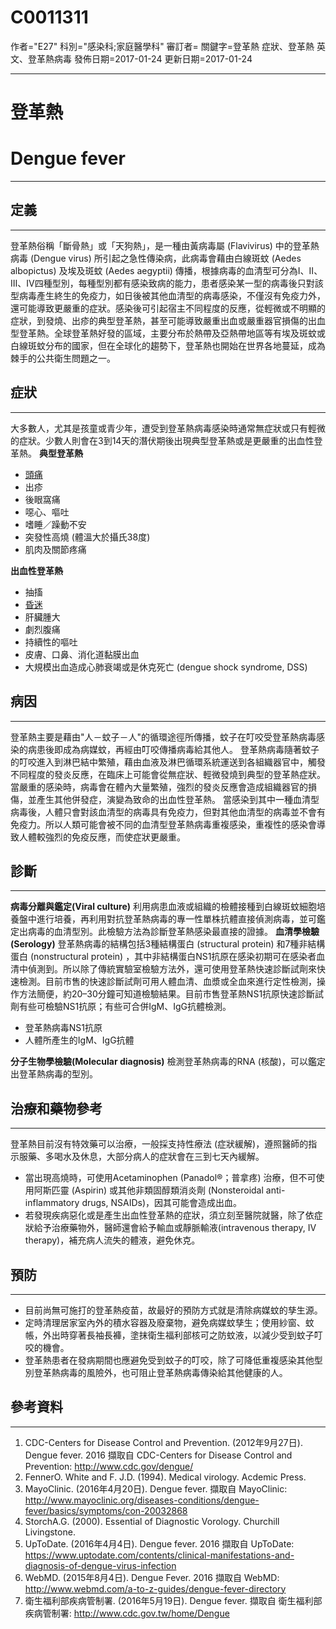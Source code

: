 # C0011311
作者="E27"
科別="感染科;家庭醫學科"
審訂者=
關鍵字=登革熱 症狀、登革熱 英文、登革熱病毒
發佈日期=2017-01-24
更新日期=2017-01-24

----------
# 登革熱
# Dengue fever
----------
## 定義
----------

登革熱俗稱「斷骨熱」或「天狗熱」，是一種由黃病毒屬 (Flavivirus) 中的登革熱病毒 (Dengue virus) 所引起之急性傳染病，此病毒會藉由白線斑蚊 (Aedes albopictus) 及埃及斑蚊 (Aedes aegyptii) 傳播，根據病毒的血清型可分為Ⅰ、Ⅱ、Ⅲ、Ⅳ四種型別，每種型別都有感染致病的能力，患者感染某一型的病毒後只對該型病毒產生終生的免疫力，如日後被其他血清型的病毒感染，不僅沒有免疫力外，還可能導致更嚴重的症狀。感染後可引起宿主不同程度的反應，從輕微或不明顯的症狀，到發燒、出疹的典型登革熱，甚至可能導致嚴重出血或嚴重器官損傷的出血型登革熱。全球登革熱好發的區域，主要分布於熱帶及亞熱帶地區等有埃及斑蚊或白線斑蚊分布的國家，但在全球化的趨勢下，登革熱也開始在世界各地蔓延，成為棘手的公共衛生問題之一。

## 症狀
----------

大多數人，尤其是孩童或青少年，遭受到登革熱病毒感染時通常無症狀或只有輕微的症狀。少數人則會在3到14天的潛伏期後出現典型登革熱或是更嚴重的出血性登革熱。
**典型登革熱**

- [頭痛](C0018681)
- 出疹
- 後眼窩痛
- 噁心、嘔吐
- 嗜睡／躁動不安
- 突發性高燒 (體溫大於攝氏38度)
- 肌肉及關節疼痛

**出血性登革熱**

- 抽搐
- [昏迷](C0009421)
- 肝臟腫大
- 劇烈腹痛
- 持續性的嘔吐
- 皮膚、口鼻、消化道黏膜出血
- 大規模出血造成心肺衰竭或是休克死亡 (dengue shock syndrome, DSS)
## 病因
----------

登革熱主要是藉由"人－蚊子－人"的循環途徑所傳播，蚊子在叮咬受登革熱病毒感染的病患後即成為病媒蚊，再經由叮咬傳播病毒給其他人。
登革熱病毒隨著蚊子的叮咬進入到淋巴結中繁殖，藉由血液及淋巴循環系統運送到各組織器官中，觸發不同程度的發炎反應，在臨床上可能會從無症狀、輕微發燒到典型的登革熱症狀。當嚴重的感染時，病毒會在體內大量繁殖，強烈的發炎反應會造成組織器官的損傷，並產生其他併發症，演變為致命的出血性登革熱。
當感染到其中一種血清型病毒後，人體只會對該血清型的病毒具有免疫力，但對其他血清型的病毒並不會有免疫力。所以人類可能會被不同的血清型登革熱病毒重複感染，重複性的感染會導致人體較強烈的免疫反應，而使症狀更嚴重。

## 診斷
----------

**病毒分離與鑑定(Viral culture)**
利用病患血液或組織的檢體接種到白線斑蚊細胞培養盤中進行培養，再利用對抗登革熱病毒的專一性單株抗體直接偵測病毒，並可鑑定出病毒的血清型別。此檢驗方法為診斷登革熱感染最直接的證據。
**血清學檢驗(Serology)**
登革熱病毒的結構包括3種結構蛋白 (structural protein) 和7種非結構蛋白 (nonstructural protein) ，其中非結構蛋白NS1抗原在感染初期可在感染者血清中偵測到。所以除了傳統實驗室檢驗方法外，還可使用登革熱快速診斷試劑來快速檢測。目前市售的快速診斷試劑可用人體血清、血漿或全血來進行定性檢測，操作方法簡便，約20–30分鐘可知道檢驗結果。目前市售登革熱NS1抗原快速診斷試劑有些可檢驗NS1抗原；有些可合併IgM、IgG抗體檢測。

- 登革熱病毒NS1抗原
- 人體所產生的IgM、IgG抗體

**分子生物學檢驗(Molecular diagnosis)**
檢測登革熱病毒的RNA (核酸)，可以鑑定出登革熱病毒的型別。

## 治療和藥物參考
----------

登革熱目前沒有特效藥可以治療，一般採支持性療法 (症狀緩解)，遵照醫師的指示服藥、多喝水及休息，大部分病人的症狀會在三到七天內緩解。

- 當出現高燒時，可使用Acetaminophen (Panadol®；普拿疼) 治療，但不可使用阿斯匹靈 (Aspirin) 或其他非類固醇類消炎劑 (Nonsteroidal anti-inflammatory drugs, NSAIDs)，因其可能會造成出血。
- 若發現疾病惡化或是產生出血性登革熱的症狀，須立刻至醫院就醫，除了依症狀給予治療藥物外，醫師還會給予輸血或靜脈輸液(intravenous therapy, IV therapy)，補充病人流失的體液，避免休克。
## 預防
----------
- 目前尚無可施打的登革熱疫苗，故最好的預防方式就是清除病媒蚊的孳生源。
- 定時清理居家室內外的積水容器及廢棄物，避免病媒蚊孳生；使用紗窗、蚊帳，外出時穿著長袖長褲，塗抹衛生福利部核可之防蚊液，以減少受到蚊子叮咬的機會。
- 登革熱患者在發病期間也應避免受到蚊子的叮咬，除了可降低重複感染其他型別登革熱病毒的風險外，也可阻止登革熱病毒傳染給其他健康的人。
## 參考資料
----------
1. CDC-Centers for Disease Control and Prevention. (2012年9月27日). Dengue fever. 2016 擷取自 CDC-Centers for Disease Control and Prevention:
  http://www.cdc.gov/dengue/
2. FennerO. White and F. J.D. (1994). Medical virology. Acdemic Press.
3. MayoClinic. (2016年4月20日). Dengue fever. 擷取自 MayoClinic: http://www.mayoclinic.org/diseases-conditions/dengue-fever/basics/symptoms/con-20032868
4. StorchA.G. (2000). Essential of Diagnostic Vorology. Churchill Livingstone.
5. UpToDate. (2016年4月4日). Dengue fever. 2016 擷取自 UpToDate: https://www.uptodate.com/contents/clinical-manifestations-and-diagnosis-of-dengue-virus-infection
6. WebMD. (2015年8月4日). Dengue Fever. 2016 擷取自 WebMD:
  http://www.webmd.com/a-to-z-guides/dengue-fever-directory
7. 衛生福利部疾病管制署. (2016年5月19日). Dengue fever. 擷取自 衛生福利部疾病管制署: http://www.cdc.gov.tw/home/Dengue

